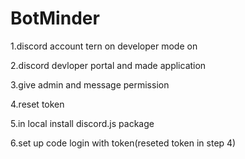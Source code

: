 # BotMinder

1.discord account tern on developer mode on 

2.discord devloper portal and made application

3.give admin and message permission

4.reset token

5.in local install discord.js package 

6.set up code login with token(reseted token in step 4)
